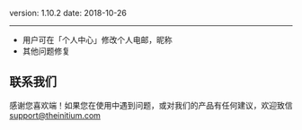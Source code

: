 version: 1.10.2
date: 2018-10-26

---

- 用户可在「个人中心」修改个人电邮，昵称
- 其他问题修复

## 联系我们

感谢您喜欢端！如果您在使用中遇到问题，或对我们的产品有任何建议，欢迎致信 [support@theinitium.com](mailto:support@theinitium.com)